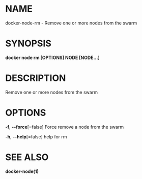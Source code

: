 # NAME

docker-node-rm - Remove one or more nodes from the swarm

# SYNOPSIS

**docker node rm \[OPTIONS\] NODE \[NODE...\]**

# DESCRIPTION

Remove one or more nodes from the swarm

# OPTIONS

**-f**, **--force**\[=false\] Force remove a node from the swarm

**-h**, **--help**\[=false\] help for rm

# SEE ALSO

**docker-node(1)**
